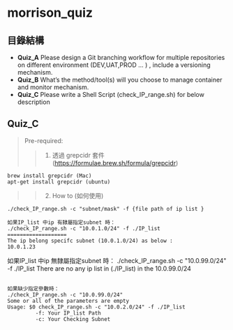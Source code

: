# morrison_quiz

## 目錄結構
- <b>Quiz_A</b> Please design a Git branching workflow for multiple repositories on different environment (DEV,UAT,PROD ... ) , include a versioning mechanism.
- <b>Quiz_B</b> What’s the method/tool(s) will you choose to manage container and monitor mechanism.
- <b>Quiz_C</b> Please write a Shell Script (check_IP_range.sh) for below description


## Quiz_C 
> Pre-required:
>>1. 透過 grepcidr 套件 (https://formulae.brew.sh/formula/grepcidr)
```
brew install grepcidr (Mac)
apt-get install grepcidr (ubuntu)
```

>>2. How to (如何使用)
```
./check_IP_range.sh -c "subnet/mask" -f {file path of ip list }

如果IP_list 中ip 有隸屬指定subnet 時：
./check_IP_range.sh -c "10.0.1.0/24" -f ./IP_list
===================
The ip belong specifc subnet (10.0.1.0/24) as below : 
10.0.1.23
```

如果IP_list 中ip 無隸屬指定subnet 時：
./check_IP_range.sh -c "10.0.99.0/24" -f ./IP_list
There are no any ip list in (./IP_list) in the 10.0.99.0/24
```

如果缺少指定參數時：
./check_IP_range.sh -c "10.0.99.0/24"             
Some or all of the parameters are empty
Usage: $0 check_IP_range.sh -c "10.0.2.0/24" -f ./IP_list 
         -f: Your IP_list Path
         -c: Your Checking Subnet

```
